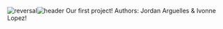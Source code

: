 ![reversal](https://capsule-render.vercel.app/api?type=rect&text=RECT&fontAlign=30&fontSize=30&desc=Use%20theme&descAlign=60&descAlignY=50&theme=cylinder)![header](https://capsule-render.vercel.app/api?height=400&text=Hello%20World!&desc=Hello%20capsule%20render)
Our first project!
Authors: Jordan Arguelles & Ivonne Lopez!
